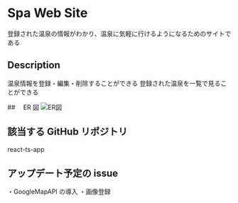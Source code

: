 # Spa Web Site

登録された温泉の情報がわかり、温泉に気軽に行けるようになるためのサイトである

## Description

温泉情報を登録・編集・削除することができる
登録された温泉を一覧で見ることができる

##　 ER 図
![ER図](./spaER.drawio)

## 該当する GitHub リポジトリ

react-ts-app

## アップデート予定の issue

・GoogleMapAPI の導入
・画像登録
